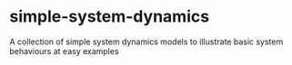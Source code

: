 # simple-system-dynamics
A collection of simple system dynamics models to illustrate basic system behaviours at easy examples

